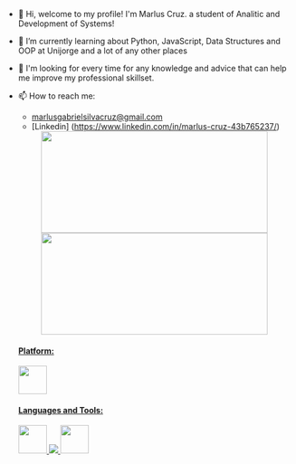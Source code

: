 - 👋 Hi, welcome to my profile! I'm Marlus Cruz. a student of Analitic and Development of Systems!
- 🌱 I’m currently learning about Python, JavaScript, Data Structures and OOP at Unijorge and a lot of any other places
- 👀 I'm looking for every time for any knowledge and advice that can help me improve my professional skillset.
- 📫 How to reach me:
    * marlusgabrielsilvacruz@gmail.com
    * [Linkedin] (https://www.linkedin.com/in/marlus-cruz-43b765237/)


   <div align="center">
  <a href="https://github.com/MarluCruz">
  <img height="180em" width="400em" src="https://github-readme-stats-sigma-five.vercel.app/api?username=MarluCruz&show_icons=true&theme=onedark&include_all_commits=true&count_private=true"/>
  <img height="180em" width="400em" src="https://github-readme-stats-sigma-five.vercel.app/api/top-langs/?username=MarluCruz&layout=compact&langs_count=7&theme=onedark"/>
   </div>

   <div>
      <h4>Platform:</h4>
         <img width="50em" src="https://cdn.jsdelivr.net/gh/devicons/devicon/icons/visualstudio/visualstudio-plain.svg" />
   </div>

   <div>
   <h4>Languages and Tools:</h4>
      <img width="50em" src="https://cdn.jsdelivr.net/gh/devicons/devicon/icons/python/python-original.svg" />
      <img withd="50em" src="https://cdn.jsdelivr.net/gh/devicons/devicon/icons/css3/css3-original.svg" />
      <img width="50em" src="https://cdn.jsdelivr.net/gh/devicons/devicon/icons/html5/html5-original.svg" />       
   </div>

<!--
**MarluCruz/MarluCruz** is a ✨ _special_ ✨ repository because its `README.md` (this file) appears on your GitHub profile.

Here are some ideas to get you started:

- 🔭 I’m currently working on ...
- 🌱 I’m currently learning ...
- 👯 I’m looking to collaborate on ...
- 🤔 I’m looking for help with ...
- 💬 Ask me about ...
- 📫 How to reach me: ...
- 😄 Pronouns: ...
- ⚡ Fun fact: ...
-->
